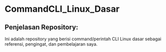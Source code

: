 # CommandCLI_Linux_Dasar
## Penjelasan Repository:
Ini adalah repository yang berisi command/perintah CLI Linux dasar sebagai referensi, pengingat, dan pembelajaran saya.
